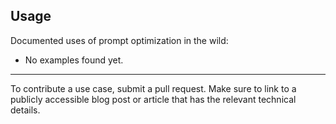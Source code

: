 ## Usage

Documented uses of prompt optimization in the wild:
* No examples found yet.

-------
To contribute a use case, submit a pull request. Make sure to link to a publicly accessible blog post or article that has the relevant technical details.
